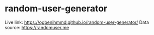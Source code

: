 # random-user-generator

Live link: https://ogbenihmmd.github.io/random-user-generator/
Data source: https://randomuser.me
